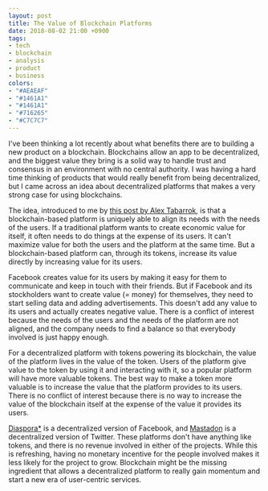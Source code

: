 ```yaml
---
layout: post
title: The Value of Blockchain Platforms
date: 2018-08-02 21:00 +0900
tags:
- tech
- blockchain
- analysis
- product
- business
colors:
- "#AEAEAF"
- "#1461A1"
- "#1461A1"
- "#716265"
- "#C7C7C7"
---
```


I've been thinking a lot recently about what benefits there are to building a new product on a blockchain. Blockchains allow an app to be decentralized, and the biggest value they bring is a solid way to handle trust and consensus in an environment with no central authority. I was having a hard time thinking of products that would really benefit from being decentralized, but I came across an idea about decentralized platforms that makes a very strong case for using blockchains.

The idea, introduced to me by [this post by Alex Tabarrok](https://marginalrevolution.com/marginalrevolution/2018/06/blockchains-opportunity-commons.html), is that a blockchain-based platform is uniquely able to align its needs with the needs of the users. If a traditional platform wants to create economic value for itself, it often needs to do things at the expense of its users. It can't maximize value for both the users and the platform at the same time. But a blockchain-based platform can, through its tokens, increase its value directly by increasing value for its users. 

<!-- more -->

Facebook creates value for its users by making it easy for them to communicate and keep in touch with their friends. But if Facebook and its stockholders want to create value (= money) for themselves, they need to start selling data and adding advertisements. This doesn't add any value to its users and actually creates negative value. There is a conflict of interest because the needs of the users and the needs of the platform are not aligned, and the company needs to find a balance so that everybody involved is just happy enough. 

For a decentralized platform with tokens powering its blockchain, the value of the platform lives in the value of the token. Users of the platform give value to the token by using it and interacting with it, so a popular platform will have more valuable tokens. The best way to make a token more valuable is to increase the value that the platform provides to its users. There is no conflict of interest because there is no way to increase the value of the blockchain itself at the expense of the value it provides its users.

[Diaspora\*](https://diasporafoundation.org/) is a decentralized version of Facebook, and [Mastadon](https://joinmastodon.org/) is a decentralized version of Twitter. These platforms don't have anything like tokens, and there is no revenue involved in either of the projects. While this is refreshing, having no monetary incentive for the people involved makes it less likely for the project to grow. Blockchain might be the missing ingredient that allows a decentralized platform to really gain momentum and start a new era of user-centric services.
